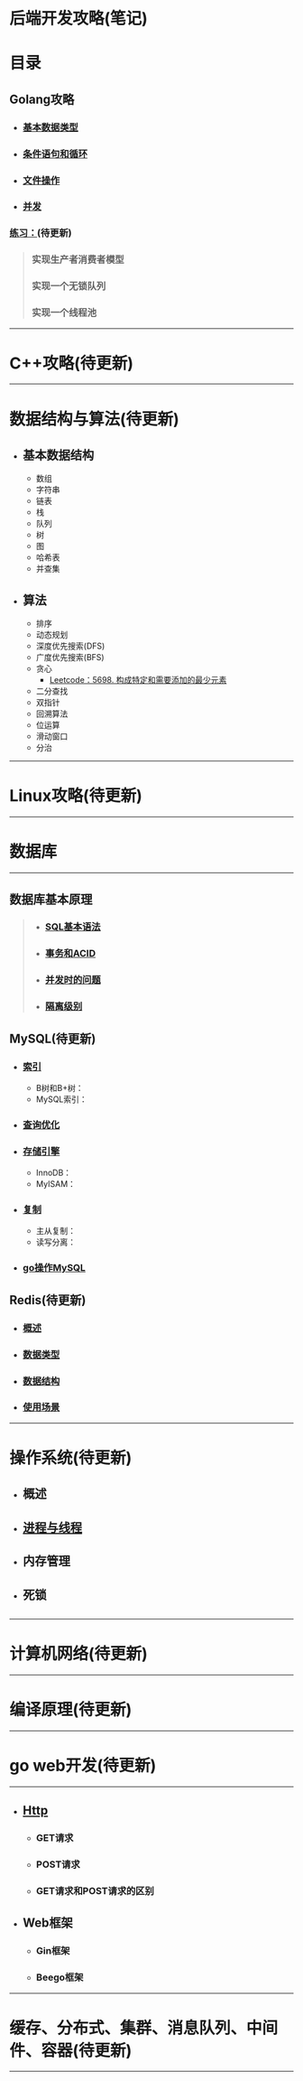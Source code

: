 # 后端开发攻略(笔记)
# 目录
## Golang攻略
- ### [基本数据类型](go基本语法/基本类型.md)
- ### [条件语句和循环](go基本语法/条件语句与循环.md)
- ### [文件操作](go基本语法/文件操作.md)
- ### [并发](go基本语法/并发.md)
### [练习：](go基本语法/练习.md)(待更新)
> ### 实现生产者消费者模型
> ### 实现一个无锁队列
> ### 实现一个线程池
***
# C++攻略(待更新)
***
# 数据结构与算法(待更新)
- ## 基本数据结构
	- 数组
	- 字符串
    - 链表
    - 栈
    - 队列
    - 树
    - 图
    - 哈希表
    - 并查集
- ## 算法
    - 排序
    - 动态规划
    - 深度优先搜索(DFS)
    - 广度优先搜索(BFS)
    - 贪心
      - [Leetcode：5698. 构成特定和需要添加的最少元素](数据结构与算法/贪心/5698.构成特定和需要添加的最少元素.md)
    - 二分查找
    - 双指针
    - 回溯算法
    - 位运算
    - 滑动窗口
    - 分治
***
# Linux攻略(待更新)
***
# 数据库
***
## 数据库基本原理
> - ### [SQL基本语法](数据库/数据库基本原理/SQL基本语法.md)
> - ### [事务和ACID](数据库/数据库基本原理/事务和ACID.md)
> - ### [并发时的问题](数据库/数据库基本原理/并发时的问题.md)
> - ### [隔离级别](数据库/数据库基本原理/隔离级别.md)
## MySQL(待更新)
- ### [索引](数据库/MySQL/索引.md)
  - B树和B+树：
  - MySQL索引：
- ### [查询优化](数据库/MySQL/查询优化.md)
- ### [存储引擎](数据库/MySQL/存储引擎.md)
  - InnoDB：
  - MyISAM：
- ### [复制](数据库/MySQL/主从复制与读写分离.md)
  - 主从复制：
  - 读写分离：
- ### [go操作MySQL](数据库/MySQL/go操作mysql.md)
## Redis(待更新)
- ### [概述](数据库/Redis/概述.md)
- ### [数据类型](数据库/Redis/数据类型.md)
- ### [数据结构](数据库/Redis/数据结构.md)
- ### [使用场景](数据库/Redis/使用场景.md)
***
# 操作系统(待更新)
- ## 概述
- ## [进程与线程](操作系统/进程与线程.md)
- ## 内存管理
- ## 死锁
## 
***
# 计算机网络(待更新)
***
# 编译原理(待更新)
***
# go web开发(待更新)
***
- ## [Http](Go%20Web开发/http.md)
  - ### GET请求
  - ### POST请求
  - ### GET请求和POST请求的区别
- ## Web框架
  - ### Gin框架
  - ### Beego框架
***
# 缓存、分布式、集群、消息队列、中间件、容器(待更新)
***